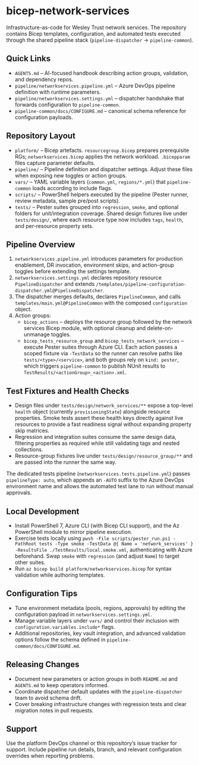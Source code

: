 # bicep-network-services

Infrastructure-as-code for Wesley Trust network services. The repository contains Bicep templates, configuration, and automated tests executed through the shared pipeline stack (`pipeline-dispatcher` -> `pipeline-common`).

## Quick Links
- `AGENTS.md` – AI-focused handbook describing action groups, validation, and dependency repos.
- `pipeline/networkservices.pipeline.yml` – Azure DevOps pipeline definition with runtime parameters.
- `pipeline/networkservices.settings.yml` – dispatcher handshake that forwards configuration to `pipeline-common`.
- `pipeline-common/docs/CONFIGURE.md` – canonical schema reference for configuration payloads.

## Repository Layout
- `platform/` – Bicep artefacts. `resourcegroup.bicep` prepares prerequisite RGs; `networkservices.bicep` applies the network workload. `.bicepparam` files capture parameter defaults.
- `pipeline/` – Pipeline definition and dispatcher settings. Adjust these files when exposing new toggles or action groups.
- `vars/` – YAML variable layers (`common.yml`, `regions/*.yml`) that `pipeline-common` loads according to include flags.
- `scripts/` – PowerShell helpers executed by the pipeline (Pester runner, review metadata, sample pre/post scripts).
- `tests/` – Pester suites grouped into `regression`, `smoke`, and optional folders for unit/integration coverage. Shared design fixtures live under `tests/design/`, where each resource type now includes `tags`, `health`, and per-resource property sets.

## Pipeline Overview
1. `networkservices.pipeline.yml` introduces parameters for production enablement, DR invocation, environment skips, and action-group toggles before extending the settings template.
2. `networkservices.settings.yml` declares repository resource `PipelineDispatcher` and extends `/templates/pipeline-configuration-dispatcher.yml@PipelineDispatcher`.
3. The dispatcher merges defaults, declares `PipelineCommon`, and calls `templates/main.yml@PipelineCommon` with the composed `configuration` object.
4. Action groups:
   - `bicep_actions` – deploys the resource group followed by the network services Bicep module, with optional cleanup and delete-on-unmanage toggles.
   - `bicep_tests_resource_group` and `bicep_tests_network_services` – execute Pester suites through Azure CLI. Each action passes a scoped fixture via `-TestData` so the runner can resolve paths like `tests/<type>/<service>`, and both groups rely on `kind: pester`, which triggers `pipeline-common` to publish NUnit results to `TestResults/<actionGroup>_<action>.xml`.

## Test Fixtures and Health Checks
- Design files under `tests/design/network_services/**` expose a top-level `health` object (currently `provisioningState`) alongside resource properties. Smoke tests assert these health keys directly against live resources to provide a fast readiness signal without expanding property skip matrices.
- Regression and integration suites consume the same design data, filtering properties as required while still validating tags and nested collections.
- Resource-group fixtures live under `tests/design/resource_group/**` and are passed into the runner the same way.

The dedicated tests pipeline (`networkservices.tests.pipeline.yml`) passes `pipelineType: auto`, which appends an `-AUTO` suffix to the Azure DevOps environment name and allows the automated test lane to run without manual approvals.

## Local Development
- Install PowerShell 7, Azure CLI (with Bicep CLI support), and the Az PowerShell module to mirror pipeline execution.
- Exercise tests locally using `pwsh -File scripts/pester_run.ps1 -PathRoot tests -Type smoke -TestData @{ Name = 'network_services' } -ResultsFile ./TestResults/local.smoke.xml`, authenticating with Azure beforehand. Swap `smoke` with `regression` (and adjust `Name`) to target other suites.
- Run `az bicep build platform/networkservices.bicep` for syntax validation while authoring templates.

## Configuration Tips
- Tune environment metadata (pools, regions, approvals) by editing the configuration payload in `networkservices.settings.yml`.
- Manage variable layers under `vars/` and control their inclusion with `configuration.variables.include*` flags.
- Additional repositories, key vault integration, and advanced validation options follow the schema defined in `pipeline-common/docs/CONFIGURE.md`.

## Releasing Changes
- Document new parameters or action groups in both `README.md` and `AGENTS.md` to keep operators informed.
- Coordinate dispatcher default updates with the `pipeline-dispatcher` team to avoid schema drift.
- Cover breaking infrastructure changes with regression tests and clear migration notes in pull requests.

## Support
Use the platform DevOps channel or this repository’s issue tracker for support. Include pipeline run details, branch, and relevant configuration overrides when reporting problems.
